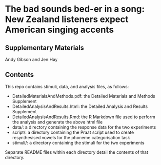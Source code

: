 # The bad sounds bed-er in a song: New Zealand listeners expect American singing accents

## Supplementary Materials
Andy Gibson and Jen Hay

## Contents
This repo contains stimuli, data, and analysis files, as follows:

* DetailedMaterialsAndMethods.pdf: the Detailed Materials and Methods Supplement
* DetailedAnalysisAndResults.html: the Detailed Analysis and Results Supplement
* DetailedAnalysisAndResults.Rmd: the R Markdown file used to perform the analysis and generate the above html file
* data/: a directory containing the response data for the two experiments
* script/: a directory containing the Praat script used to create resynthesised vowels for the phoneme categorisation task
* stimuli/: a directory containing the stimuli for the two experiments

Separate README files within each directory detail the contents of that directory.
